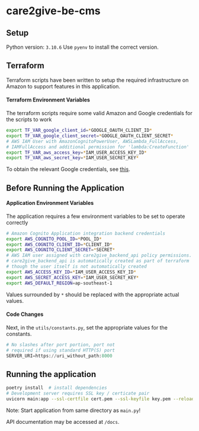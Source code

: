 # care2give-be-cms

## Setup

Python version: `3.10.6`
Use `pyenv` to install the correct version.

## Terraform

Terraform scripts have been written to setup the required infrastructure on Amazon to support features in this application.

#### Terraform Environment Variables

The terraform scripts require some valid Amazon and Google credentials for the scripts to work

```bash
export TF_VAR_google_client_id=*GOOGLE_OAUTH_CLIENT_ID*
export TF_VAR_google_client_secret=*GOOGLE_OAUTH_CLIENT_SECRET*
# AWS IAM User with AmazonCognitoPowerUser, AWSLambda_FullAccess,
# IAMFullAccess and additional permission for 'lambda:CreateFunction'
export TF_VAR_aws_access_key=*IAM_USER_ACCESS_KEY_ID*
export TF_VAR_aws_secret_key=*IAM_USER_SECRET_KEY*
```

To obtain the relevant Google credentials, see [this](https://developers.google.com/identity/gsi/web/guides/get-google-api-clientid#get_your_google_api_client_id).

## Before Running the Application

#### Application Environment Variables

The application requires a few environment variables to be set to operate correctly

```bash
# Amazon Cognito Application integration backend credentials
export AWS_COGNITO_POOL_ID=*POOL_ID*
export AWS_COGNITO_CLIENT_ID=*CLIENT_ID*
export AWS_COGNITO_CLIENT_SECRET=*SECRET*
# AWS IAM user assigned with care2give_backend_api policy permissions.
# care2give_backend_api is automatically created as part of terraform
# though the user itself is not automatically created
export AWS_ACCESS_KEY_ID=*IAM_USER_ACCESS_KEY_ID*
export AWS_SECRET_ACCESS_KEY=*IAM_USER_SECRET_KEY*
export AWS_DEFAULT_REGION=ap-southeast-1
```

Values surrounded by `*` should be replaced with the appropriate actual values.

#### Code Changes

Next, in the `utils/constants.py`, set the appropriate values for the constants.

```python
# No slashes after port portion, port not
# required if using standard HTTP(S) port
SERVER_URI=https://uri_without_path:8000
```

## Running the application

```bash
poetry install  # install dependencies
# Development server requires SSL key / certicate pair
uvicorn main:app --ssl-certfile cert.pem --ssl-keyfile key.pem --reload # start server
```

Note: Start application from same directory as `main.py`!

API documentation may be accessed at `/docs`.
